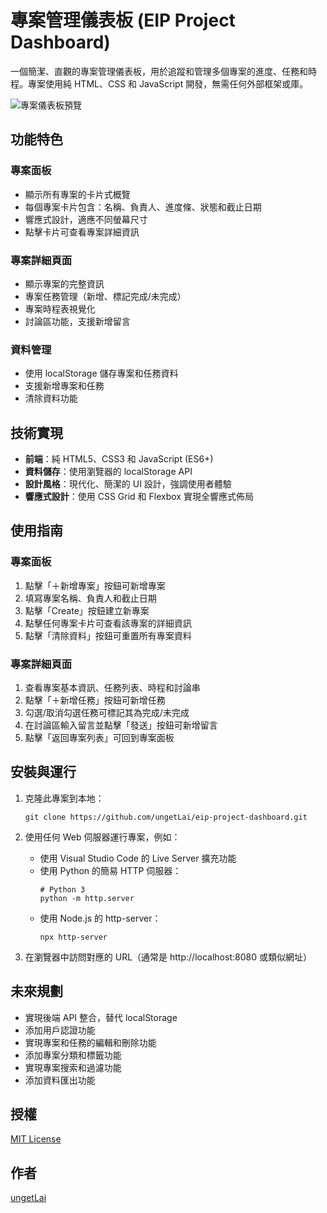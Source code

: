 # 專案管理儀表板 (EIP Project Dashboard)

一個簡潔、直觀的專案管理儀表板，用於追蹤和管理多個專案的進度、任務和時程。專案使用純 HTML、CSS 和 JavaScript 開發，無需任何外部框架或庫。

![專案儀表板預覽](https://i.imgur.com/placeholder.png)

## 功能特色

### 專案面板
- 顯示所有專案的卡片式概覽
- 每個專案卡片包含：名稱、負責人、進度條、狀態和截止日期
- 響應式設計，適應不同螢幕尺寸
- 點擊卡片可查看專案詳細資訊

### 專案詳細頁面
- 顯示專案的完整資訊
- 專案任務管理（新增、標記完成/未完成）
- 專案時程表視覺化
- 討論區功能，支援新增留言

### 資料管理
- 使用 localStorage 儲存專案和任務資料
- 支援新增專案和任務
- 清除資料功能

## 技術實現

- **前端**：純 HTML5、CSS3 和 JavaScript (ES6+)
- **資料儲存**：使用瀏覽器的 localStorage API
- **設計風格**：現代化、簡潔的 UI 設計，強調使用者體驗
- **響應式設計**：使用 CSS Grid 和 Flexbox 實現全響應式佈局

## 使用指南

### 專案面板
1. 點擊「＋新增專案」按鈕可新增專案
2. 填寫專案名稱、負責人和截止日期
3. 點擊「Create」按鈕建立新專案
4. 點擊任何專案卡片可查看該專案的詳細資訊
5. 點擊「清除資料」按鈕可重置所有專案資料

### 專案詳細頁面
1. 查看專案基本資訊、任務列表、時程和討論串
2. 點擊「＋新增任務」按鈕可新增任務
3. 勾選/取消勾選任務可標記其為完成/未完成
4. 在討論區輸入留言並點擊「發送」按鈕可新增留言
5. 點擊「返回專案列表」可回到專案面板

## 安裝與運行

1. 克隆此專案到本地：
   ```
   git clone https://github.com/ungetLai/eip-project-dashboard.git
   ```

2. 使用任何 Web 伺服器運行專案，例如：
   - 使用 Visual Studio Code 的 Live Server 擴充功能
   - 使用 Python 的簡易 HTTP 伺服器：
     ```
     # Python 3
     python -m http.server
     ```
   - 使用 Node.js 的 http-server：
     ```
     npx http-server
     ```

3. 在瀏覽器中訪問對應的 URL（通常是 http://localhost:8080 或類似網址）

## 未來規劃

- 實現後端 API 整合，替代 localStorage
- 添加用戶認證功能
- 實現專案和任務的編輯和刪除功能
- 添加專案分類和標籤功能
- 實現專案搜索和過濾功能
- 添加資料匯出功能

## 授權

[MIT License](LICENSE)

## 作者

[ungetLai](https://github.com/ungetLai)
